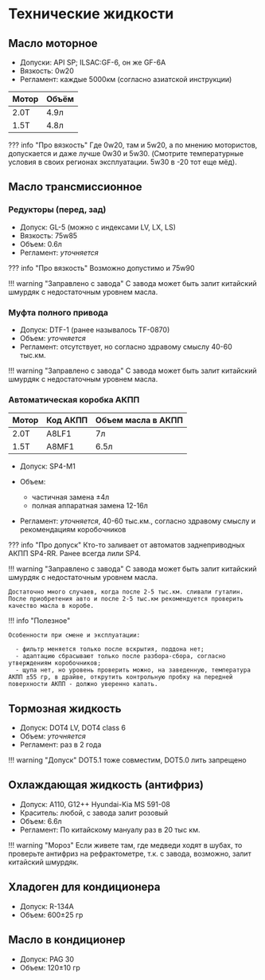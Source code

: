 # Технические жидкости
## Масло моторное

- Допуски: API SP; ILSAC:GF-6, он же GF-6A
- Вязкость: 0w20
- Регламент: каждые 5000км (согласно азиатской инструкции)

| Мотор | Объём |
|---|---|
| 2.0T | 4.9л |
| 1.5T | 4.8л |

??? info "Про вязкость"
    Где 0w20, там и 5w20, a по мнению мотористов, допускается и даже лучше 0w30 и 5w30. (Смотрите температурные условия в своих регионах эксплуатации. 5w30 в -20 тот еще мёд).

## Масло трансмиссионное
### Редукторы (перед, зад)

- Допуск: GL-5 (можно с индексами LV, LX, LS)
- Вязкость: 75w85
- Объем: 0.6л
- Регламент: *уточняется*

??? info "Про вязкость"
    Возможно допустимо и 75w90

!!! warning "Заправлено с завода"
    С завода может быть залит китайский шмурдяк с недостаточным уровнем масла. 

### Муфта полного привода
- Допуск: DTF-1 (ранее называлось TF-0870)
- Объем: *уточняется*
- Регламент: отсутствует, но согласно здравому смыслу 40-60 тыс.км. 

!!! warning "Заправлено с завода"
    С завода может быть залит китайский шмурдяк с недостаточным уровнем масла. 

### Автоматическая коробка АКПП

| Мотор | Код АКПП | Объем масла в АКПП |
|---|---|---|
| 2.0T | A8LF1 | 7л |
| 1.5T | A8MF1 | 6.5л |

- Допуск: SP4-M1
- Объем: 

    - частичная замена ±4л
    - полная аппаратная замена 12-16л

- Регламент: *уточняется*, 40-60 тыс.км., согласно здравому смыслу и рекомендациям коробочников
  
??? info "Про допуск"
    Кто-то заливает от автоматов заднеприводных АКПП SP4-RR. Ранее всегда лили SP4.

!!! warning "Заправлено с завода"
    С завода может быть залит китайский шмурдяк с недостаточным уровнем масла. 
    
    Достаточно много случаев, когда после 2-5 тыс.км. сливали гуталин. После приобретения авто и после 2-5 тыс.км рекомендуется проверить качество масла в коробе.

!!! info "Полезное"
    
    Особенности при смене и эксплуатации: 
    
      - фильтр меняется только после вскрытия, поддона нет;
      - адаптацию сбрасывают только после разбора-сбора, согласно утверждениям коробочников;
      - щупа нет, но уровень проверить можно, на заведенную, температура АКПП ±55 гр, в драйве, открутить контрольную пробку на передней поверхности АКПП - должно уверенно капать.

## Тормозная жидкость

- Допуск: DOT4 LV, DOT4 class 6
- Объем: *уточняется*
- Регламент: раз в 2 года

!!! warning "Допуск"
    DOT5.1 тоже совместим, DOT5.0 лить запрещено

## Охлаждающая жидкость (антифриз)

- Допуск: А110, G12++ Hyundai-Kia MS 591-08
- Краситель: любой, с завода залит розовый
- Объем: 6.6л 
- Регламент: По китайскому мануалу раз в 20 тыс км.

!!! warning "Мороз"
    Если живете там, где медведи ходят в шубах, то проверьте антифриз на рефрактометре, т.к. с завода, возможно, залит китайский шмурдяк.

## Хладоген для кондиционера

- Допуск: R-134A
- Объем: 600±25 гр

## Масло в кондиционер

- Допуск: PAG 30
- Объем: 120±10 гр
